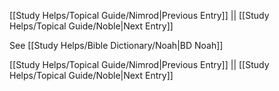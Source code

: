 [[Study Helps/Topical Guide/Nimrod|Previous Entry]]  ||  [[Study Helps/Topical Guide/Noble|Next Entry]]

 See [[Study Helps/Bible Dictionary/Noah|BD Noah]]

[[Study Helps/Topical Guide/Nimrod|Previous Entry]]  ||  [[Study Helps/Topical Guide/Noble|Next Entry]]